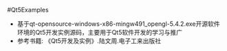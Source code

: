 #Qt5Examples

- 基于qt-opensource-windows-x86-mingw491_opengl-5.4.2.exe开源软件环境的Qt5开发实例源码，主要用于Qt5软件开发的学习与推广
- 参考书籍:
《Qt5开发及实例》.陆文周.电子工来出版社